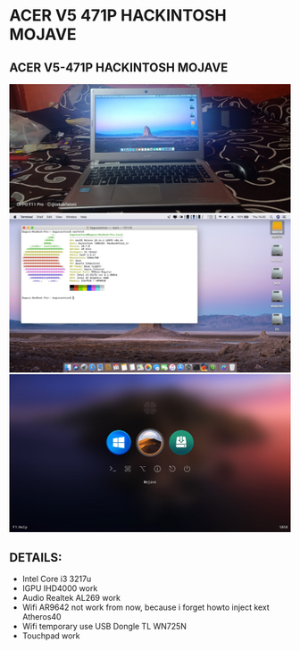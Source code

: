# ACER V5 471P HACKINTOSH MOJAVE
## ACER V5-471P HACKINTOSH MOJAVE
![Pic](https://github.com/iskakfatoni/ACER-V5-471P-HACKINTOSH-MOJAVE/blob/master/Picture/WhatsApp%20Image%202020-04-24%20at%2005.10.11.jpeg)
![Pic](https://github.com/iskakfatoni/ACER-V5-471P-HACKINTOSH-MOJAVE/blob/master/Picture/94490547_10218598019800171_1907879873666351104_o.jpg)
![Pic](https://github.com/iskakfatoni/ACER-V5-471P-HACKINTOSH-MOJAVE/blob/master/Picture/94887712_10218598198564640_1057920530281136128_o.jpg)

## DETAILS:
- Intel Core i3 3217u
- IGPU IHD4000 work
- Audio Realtek AL269 work
- Wifi AR9642 not work from now, because i forget howto inject kext Atheros40
- Wifi temporary use USB Dongle TL WN725N
- Touchpad work
